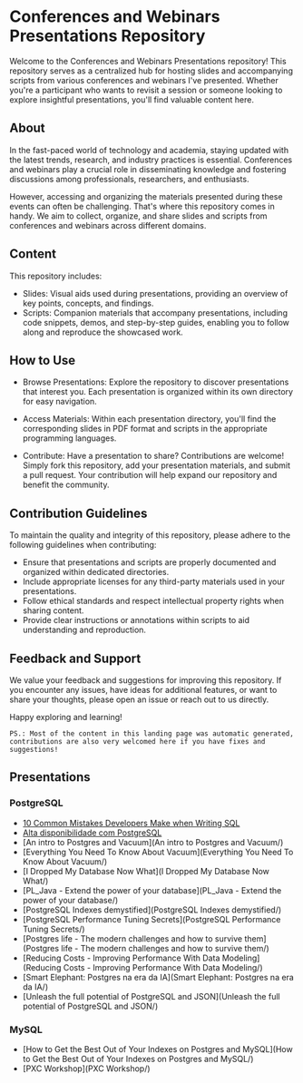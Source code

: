 # Conferences and Webinars Presentations Repository

Welcome to the Conferences and Webinars Presentations repository! This repository serves as a centralized hub for hosting slides and accompanying scripts from various conferences and webinars I've presented. Whether you're a participant who wants to revisit a session or someone looking to explore insightful presentations, you'll find valuable content here.

## About

In the fast-paced world of technology and academia, staying updated with the latest trends, research, and industry practices is essential. Conferences and webinars play a crucial role in disseminating knowledge and fostering discussions among professionals, researchers, and enthusiasts.

However, accessing and organizing the materials presented during these events can often be challenging. That's where this repository comes in handy. We aim to collect, organize, and share slides and scripts from conferences and webinars across different domains.

## Content

This repository includes:

- Slides: Visual aids used during presentations, providing an overview of key points, concepts, and findings.
- Scripts: Companion materials that accompany presentations, including code snippets, demos, and step-by-step guides, enabling you to follow along and reproduce the showcased work.

## How to Use

- Browse Presentations: Explore the repository to discover presentations that interest you. Each presentation is organized within its own directory for easy navigation.

- Access Materials: Within each presentation directory, you'll find the corresponding slides in PDF format and scripts in the appropriate programming languages.

- Contribute: Have a presentation to share? Contributions are welcome! Simply fork this repository, add your presentation materials, and submit a pull request. Your contribution will help expand our repository and benefit the community.

## Contribution Guidelines

To maintain the quality and integrity of this repository, please adhere to the following guidelines when contributing:

- Ensure that presentations and scripts are properly documented and organized within dedicated directories.
- Include appropriate licenses for any third-party materials used in your presentations.
- Follow ethical standards and respect intellectual property rights when sharing content.
- Provide clear instructions or annotations within scripts to aid understanding and reproduction.

## Feedback and Support

We value your feedback and suggestions for improving this repository. If you encounter any issues, have ideas for additional features, or want to share your thoughts, please open an issue or reach out to us directly.

Happy exploring and learning!

`PS.: Most of the content in this landing page was automatic generated, contributions are also very welcomed here if you have fixes and suggestions!`

## Presentations

### PostgreSQL

- [10 Common Mistakes Developers Make when Writing SQL](10_Common_Mistakes_Developers_Make_when_Writing_SQL)
- [Alta disponibilidade com PostgreSQL](Alta_disponibilidade_com_PostgreSQL)
- [An intro to Postgres and Vacuum](An intro to Postgres and Vacuum/)
- [Everything You Need To Know About Vacuum](Everything You Need To Know About Vacuum/)
- [I Dropped My Database Now What](I Dropped My Database Now What/)
- [PL_Java - Extend the power of your database](PL_Java - Extend the power of your database/)
- [PostgreSQL Indexes demystified](PostgreSQL Indexes demystified/)
- [PostgreSQL Performance Tuning Secrets](PostgreSQL Performance Tuning Secrets/)
- [Postgres life - The modern challenges and how to survive them](Postgres life - The modern challenges and how to survive them/)
- [Reducing Costs - Improving Performance With Data Modeling](Reducing Costs - Improving Performance With Data Modeling/)
- [Smart Elephant: Postgres na era da IA](Smart Elephant: Postgres na era da IA/)
- [Unleash the full potential of PostgreSQL and JSON](Unleash the full potential of PostgreSQL and JSON/)
	
### MySQL
- [How to Get the Best Out of Your Indexes on Postgres and MySQL](How to Get the Best Out of Your Indexes on Postgres and MySQL/)
- [PXC Workshop](PXC Workshop/)
